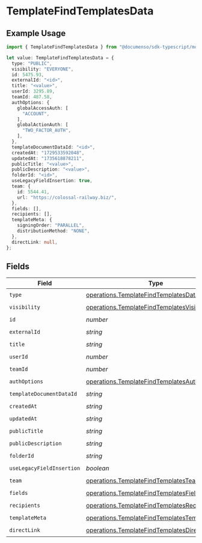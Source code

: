 # TemplateFindTemplatesData

## Example Usage

```typescript
import { TemplateFindTemplatesData } from "@documenso/sdk-typescript/models/operations";

let value: TemplateFindTemplatesData = {
  type: "PUBLIC",
  visibility: "EVERYONE",
  id: 5475.93,
  externalId: "<id>",
  title: "<value>",
  userId: 3295.89,
  teamId: 487.58,
  authOptions: {
    globalAccessAuth: [
      "ACCOUNT",
    ],
    globalActionAuth: [
      "TWO_FACTOR_AUTH",
    ],
  },
  templateDocumentDataId: "<id>",
  createdAt: "1729533592048",
  updatedAt: "1735618878211",
  publicTitle: "<value>",
  publicDescription: "<value>",
  folderId: "<id>",
  useLegacyFieldInsertion: true,
  team: {
    id: 5544.41,
    url: "https://colossal-railway.biz/",
  },
  fields: [],
  recipients: [],
  templateMeta: {
    signingOrder: "PARALLEL",
    distributionMethod: "NONE",
  },
  directLink: null,
};
```

## Fields

| Field                                                                                                        | Type                                                                                                         | Required                                                                                                     | Description                                                                                                  |
| ------------------------------------------------------------------------------------------------------------ | ------------------------------------------------------------------------------------------------------------ | ------------------------------------------------------------------------------------------------------------ | ------------------------------------------------------------------------------------------------------------ |
| `type`                                                                                                       | [operations.TemplateFindTemplatesDataType](../../models/operations/templatefindtemplatesdatatype.md)         | :heavy_check_mark:                                                                                           | N/A                                                                                                          |
| `visibility`                                                                                                 | [operations.TemplateFindTemplatesVisibility](../../models/operations/templatefindtemplatesvisibility.md)     | :heavy_check_mark:                                                                                           | N/A                                                                                                          |
| `id`                                                                                                         | *number*                                                                                                     | :heavy_check_mark:                                                                                           | N/A                                                                                                          |
| `externalId`                                                                                                 | *string*                                                                                                     | :heavy_check_mark:                                                                                           | N/A                                                                                                          |
| `title`                                                                                                      | *string*                                                                                                     | :heavy_check_mark:                                                                                           | N/A                                                                                                          |
| `userId`                                                                                                     | *number*                                                                                                     | :heavy_check_mark:                                                                                           | N/A                                                                                                          |
| `teamId`                                                                                                     | *number*                                                                                                     | :heavy_check_mark:                                                                                           | N/A                                                                                                          |
| `authOptions`                                                                                                | [operations.TemplateFindTemplatesAuthOptions](../../models/operations/templatefindtemplatesauthoptions.md)   | :heavy_check_mark:                                                                                           | N/A                                                                                                          |
| `templateDocumentDataId`                                                                                     | *string*                                                                                                     | :heavy_check_mark:                                                                                           | N/A                                                                                                          |
| `createdAt`                                                                                                  | *string*                                                                                                     | :heavy_check_mark:                                                                                           | N/A                                                                                                          |
| `updatedAt`                                                                                                  | *string*                                                                                                     | :heavy_check_mark:                                                                                           | N/A                                                                                                          |
| `publicTitle`                                                                                                | *string*                                                                                                     | :heavy_check_mark:                                                                                           | N/A                                                                                                          |
| `publicDescription`                                                                                          | *string*                                                                                                     | :heavy_check_mark:                                                                                           | N/A                                                                                                          |
| `folderId`                                                                                                   | *string*                                                                                                     | :heavy_check_mark:                                                                                           | N/A                                                                                                          |
| `useLegacyFieldInsertion`                                                                                    | *boolean*                                                                                                    | :heavy_check_mark:                                                                                           | N/A                                                                                                          |
| `team`                                                                                                       | [operations.TemplateFindTemplatesTeam](../../models/operations/templatefindtemplatesteam.md)                 | :heavy_check_mark:                                                                                           | N/A                                                                                                          |
| `fields`                                                                                                     | [operations.TemplateFindTemplatesField](../../models/operations/templatefindtemplatesfield.md)[]             | :heavy_check_mark:                                                                                           | N/A                                                                                                          |
| `recipients`                                                                                                 | [operations.TemplateFindTemplatesRecipient](../../models/operations/templatefindtemplatesrecipient.md)[]     | :heavy_check_mark:                                                                                           | N/A                                                                                                          |
| `templateMeta`                                                                                               | [operations.TemplateFindTemplatesTemplateMeta](../../models/operations/templatefindtemplatestemplatemeta.md) | :heavy_check_mark:                                                                                           | N/A                                                                                                          |
| `directLink`                                                                                                 | [operations.TemplateFindTemplatesDirectLink](../../models/operations/templatefindtemplatesdirectlink.md)     | :heavy_check_mark:                                                                                           | N/A                                                                                                          |